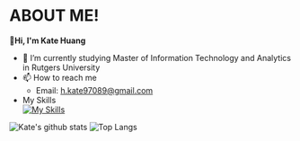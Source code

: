 # ABOUT ME!
**👋Hi, I'm Kate Huang**  
- 🌱 I’m currently studying Master of Information Technology and Analytics in Rutgers University
- 📫 How to reach me
  - Email: [h.kate97089@gmail.com](mailto:h.kate97089@gmail.com)
  <!-- LinkedIn: [Kai-Yin(Kate) Huang](https://www.linkedin.com/in/kai-yin-kate-huang-802532201/) -->
- My Skills  
[![My Skills](https://skillicons.dev/icons?i=py,r,java,cpp,git,gcp,js,html,css,jquery)](https://skillicons.dev)


![Kate's github stats](https://github-readme-stats.vercel.app/api?username=katehuangishere&theme=gruvbox)
![Top Langs](https://github-readme-stats.vercel.app/api/top-langs/?username=katehuangishere&layout=compact&theme=gruvbox)

